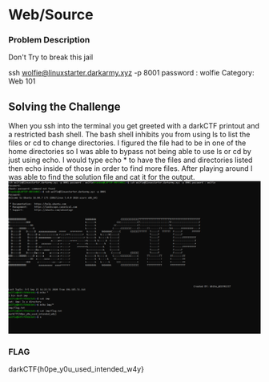# Web/Source

### Problem Description

Don't Try to break this jail

ssh wolfie@linuxstarter.darkarmy.xyz -p 8001 password : wolfie
Category: Web 101





## Solving the Challenge
When you ssh into the terminal you get greeted with a darkCTF printout and a restricted bash shell.
The bash shell inhibits you from using ls to list the files or cd to change directories. I figured the file had to 
be in one of the home directories so I was able to bypass not being able to use ls or cd by just using echo.
I would type echo * to have the files and directories listed then echo inside of those in order to find more files.
After playing around I was able to find the solution file and cat it for the output.
![alt_text](https://github.com/001brandon/CTF_WriteUps/blob/master/darkCTF_2020/CTF%20linux.PNG)

### FLAG
darkCTF{h0pe_y0u_used_intended_w4y}
